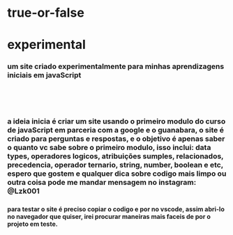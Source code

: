 # true-or-false

<h1> experimental </h1>
<h3> um site criado experimentalmente para minhas aprendizagens iniciais em javaScript <h3>
<br> </br>

<h3> a ideia inicia é criar um site usando o primeiro modulo do curso de javaScript em parceria com a google e o guanabara, o site é criado para perguntas e respostas, e o objetivo é apenas saber o quanto vc sabe sobre o primeiro modulo, isso inclui: data types, operadores logicos, atribuições sumples, relacionados, precedencia, operador ternario, string, number, boolean e etc, espero que gostem e qualquer dica sobre codigo mais limpo ou outra coisa pode me mandar mensagem no instagram: @Lzk001 <h3>

<h4> para testar o site é preciso copiar o codigo e por no vscode, assim abri-lo no navegador que quiser, irei procurar maneiras mais faceis de por o projeto em teste. <h4>
